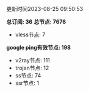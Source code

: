 更新时间2023-08-25 09:50:53

**总订阅: 36**
**总节点: 7676**
- vless节点: 7

**google ping有效节点: 198**
- v2ray节点: 111
- trojan节点: 12
- ss节点: 74
- ssr节点: 1
